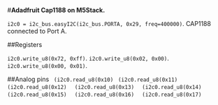 #**Adadfruit Cap1188 on M5Stack.**

```i2c0 = i2c_bus.easyI2C(i2c_bus.PORTA, 0x29, freq=400000)```.
CAP1188 connected to Port A.

##Registers

 ``` i2c0.write_u8(0x72, 0xff) ```.
 ``` i2c0.write_u8(0x02, 0x00) ```.
 ``` i2c0.write_u8(0x00, 0x01) ```.
  
  ##Analog pins
 ``` (i2c0.read_u8(0x10)```
 ``` (i2c0.read_u8(0x11)```
 ``` (i2c0.read_u8(0x12)```
```  (i2c0.read_u8(0x13)```
```  (i2c0.read_u8(0x14)```
```  (i2c0.read_u8(0x15)```
```  (i2c0.read_u8(0x16)```
```  (i2c0.read_u8(0x17)```

